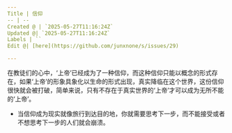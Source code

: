 ```yaml
---
Title | 信仰
-- | --
Created @ | `2025-05-27T11:16:24Z`
Updated @| `2025-05-27T11:16:24Z`
Labels | ``
Edit @| [here](https://github.com/junxnone/s/issues/29)

---
```

在教徒们的心中，‘上帝’已经成为了一种信仰，而这种信仰只能以概念的形式存在，如果‘上帝’的形象具象化以生命的形式出现，真实降临在这个世界，这份信仰很快就会被打破，简单来说，只有不存在于真实世界的‘上帝’才可以成为无所不能的‘上帝’。
- 当信仰成为现实就像旅行到达目的地，你就需要思考下一步，而不能接受或者不想思考下一步的人们就会崩溃。
